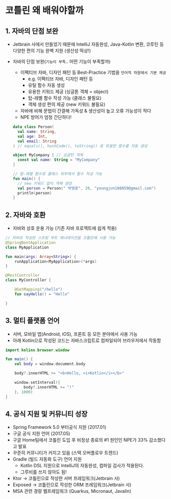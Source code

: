 # 코틀린 왜 배워야할까

## 1. 자바의 단점 보완

- Jetbrain 사에서 만들었기 때문에 IntelliJ 자동완성, Java-Kotlin 변환, 코루틴 등 다양한 편의 기능 완벽 지원 (생산성 떡상!)
- 자바의 단점 보완(`기능이 부족`.. 어떤 기능이 부족할까)

  - 이펙티브 자바, 디자인 패턴 등 Best-Practice 기법을 `언어적 차원에서 기본 제공`
    - e.g. 이펙티브 자바, 디자인 패턴 등
    - 유틸 함수 자동 생성
    - 유용한 키워드 제공 (싱글톤 객체 = object)
    - 탑-레벨 함수 작성 가능 (클래스 불필요)
    - 객체 생성 편의 제공 (new 키워드 불필요)
  - 자바에 비해 문법이 간결해 가독성 & 생산성이 높고 오류 가능성이 적다
  - NPE 방어가 엄청 간단하다!

  ```kotlin
  data class Person(
    val name: String,
    val age: Int,
    val email: String
  ) // equals(), hashCode(), toString() 등 유용한 함수를 자동 생성

  object MyCompany { // 싱글턴 객체
    const val name: String = "MyCompany"
  }

  // 탑-레벨 함수로 클래스 외부에서 함수 작성 가능
  fun main() {
  	// new 키워드 없이 객체 생성
  	val person = Person(" 박영준", 28, "youngjun108059@gmail.com")
    println(person)
  }
  ```

## 2. 자바와 호환

- 자바와 상호 운용 가능 (기존 자바 프로젝트에 쉽게 적용)

```kotlin
// 자바로 작성된 스프링 부트 에너테이션을 코틀린에 사용 가능
@SpringBootApplication
class MyApplication

fun main(args: Array<String>) {
	runApplication<MyApplication>(*args)
}

@RestController
class MyController {

	@GetMapping("/hello")
	fun sayHello() = "Hello"

}
```

## 3. 멀티 플랫폼 언어

- 서버, 모바일 앱(Android, iOS), 프론트 등 모든 분야에서 사용 가능
- 아래 Kotlin으로 작성된 코드는 자바스크립트로 컴파일되어 브라우저에서 작동함

```kotlin
import kolinx.browser.window

fun main() {
	val body = window.document.body

	body?.innerHTML += "<b>Hello, <i>Kotlin</i></b>"

	window.setInterval({
		body?.innerHTML += "!"
	}, 1000)
}
```

## 4. 공식 지원 및 커뮤니티 성장

- Spring Framework 5.0 부터공식 지원 (2017.01)
- 구글 공식 지원 언어 (2017.05)
- 구글 Home팀에서 코틀린 도입 후 비정상 종료의 #1 원인인 NPE가 33% 감소했다고 발표
- 꾸준히 커뮤니티가 커지고 있음 (스택 오버플로우 트렌드)
- Gradle (빌드 자동화 도구) 언어 지원
  - Kotlin DSL 지원으로 IntelliJ의 자동완성, 컴파일 검사가 적용된다.
  - 그루비를 쓰지 않아도 됨!
- Ktor → 코틀린으로 작성한 서버 프레임워크(Jetbrain 사)
- Exposed → 코틀린으로 작성한 ORM 프레임워크(Jetbrain 사)
- MSA 관련 경량 웹프레임워크 (Quarkus, Micronaut, Javalin)
